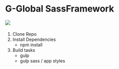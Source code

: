 # G-Global SassFramework
[![](http://plainicon.com/download-icons/50313/plainicon.com-50313-c290-128px.png)]('')
#### 
1. Clone Repo
2. Install Dependencies
    - npm install
3. Build tasks
    - gulp
    - gulp sass / app styles
